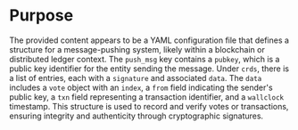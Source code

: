 # Purpose
The provided content appears to be a YAML configuration file that defines a structure for a message-pushing system, likely within a blockchain or distributed ledger context. The `push_msg` key contains a `pubkey`, which is a public key identifier for the entity sending the message. Under `crds`, there is a list of entries, each with a `signature` and associated `data`. The `data` includes a `vote` object with an `index`, a `from` field indicating the sender's public key, a `txn` field representing a transaction identifier, and a `wallclock` timestamp. This structure is used to record and verify votes or transactions, ensuring integrity and authenticity through cryptographic signatures.
